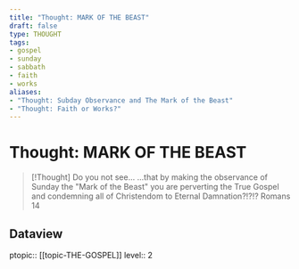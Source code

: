 ```yaml
---
title: "Thought: MARK OF THE BEAST"
draft: false
type: THOUGHT
tags:
- gospel
- sunday
- sabbath
- faith
- works
aliases:
- "Thought: Subday Observance and The Mark of the Beast"
- "Thought: Faith or Works?"
---
```

# Thought: MARK OF THE BEAST
> [!Thought]
> Do you not see...
> ...that by making the observance of Sunday the "Mark of the Beast" you are perverting the True Gospel and condemning all of Christendom to Eternal Damnation?!?!?
> Romans 14

## Dataview
ptopic:: [[topic-THE-GOSPEL]]
level:: 2
